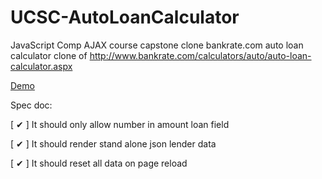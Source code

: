 # UCSC-AutoLoanCalculator
JavaScript Comp AJAX course capstone clone bankrate.com auto loan calculator
clone of 
http://www.bankrate.com/calculators/auto/auto-loan-calculator.aspx

[Demo](https://spice-cobweb.glitch.me/)


Spec doc:

[ &#10004; ] It should only allow number in amount loan field

[ &#10004; ] It should render stand alone json lender data

[ &#10004; ] It should reset all data on page reload
